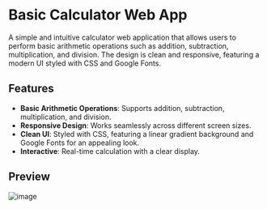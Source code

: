 # Basic Calculator Web App

A simple and intuitive calculator web application that allows users to perform basic arithmetic operations such as addition, subtraction, multiplication, and division. The design is clean and responsive, featuring a modern UI styled with CSS and Google Fonts.

## Features
- **Basic Arithmetic Operations**: Supports addition, subtraction, multiplication, and division.
- **Responsive Design**: Works seamlessly across different screen sizes.
- **Clean UI**: Styled with CSS, featuring a linear gradient background and Google Fonts for an appealing look.
- **Interactive**: Real-time calculation with a clear display.

## Preview
![image](https://github.com/user-attachments/assets/9f8dd38a-71cb-42a9-b1f6-96b497ba2ae1)


